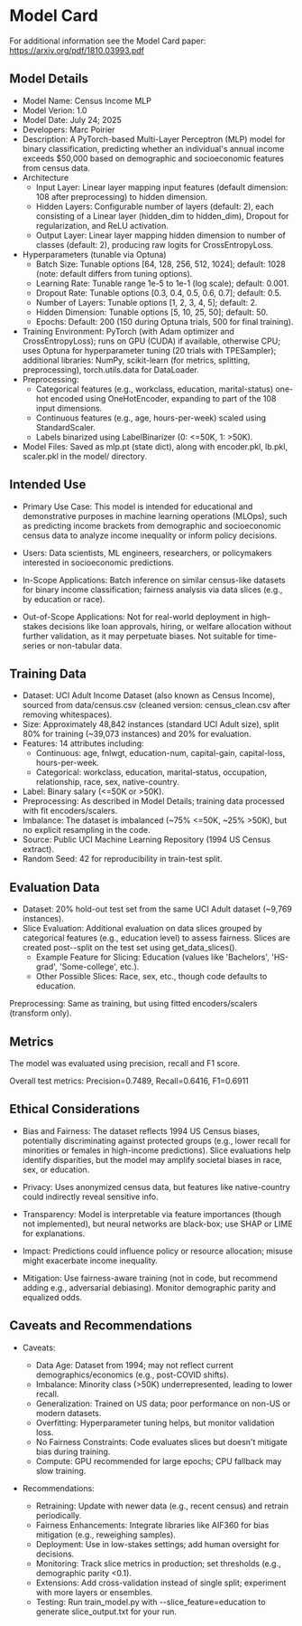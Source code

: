 # Model Card

For additional information see the Model Card paper: https://arxiv.org/pdf/1810.03993.pdf

## Model Details

- Model Name: Census Income MLP
- Model Verion: 1.0
- Model Date: July 24; 2025
- Developers: Marc Poirier
- Description: A PyTorch-based Multi-Layer Perceptron (MLP) model for binary classification, predicting whether an individual's annual income exceeds $50,000 based on demographic and socioeconomic features from census data.
- Architecture
    - Input Layer: Linear layer mapping input features (default dimension: 108 after preprocessing) to hidden dimension.
    - Hidden Layers:  Configurable number of layers (default: 2), each consisting of a Linear layer (hidden_dim to hidden_dim), Dropout for regularization, and ReLU activation.
    - Output Layer:  Linear layer mapping hidden dimension to number of classes (default: 2), producing raw logits for CrossEntropyLoss.
- Hyperparameters (tunable via Optuna)
    - Batch Size: Tunable options [64, 128, 256, 512, 1024]; default: 1028 (note: default differs from tuning options).
    - Learning Rate: Tunable range 1e-5 to 1e-1 (log scale); default: 0.001.
    - Dropout Rate: Tunable options [0.3, 0.4, 0.5, 0.6, 0.7]; default: 0.5.
    - Number of Layers: Tunable options [1, 2, 3, 4, 5]; default: 2.
    - Hidden Dimension: Tunable options [5, 10, 25, 50]; default: 50.
    - Epochs: Default: 200 (150 during Optuna trials, 500 for final training).
- Training Environment: PyTorch (with Adam optimizer and CrossEntropyLoss); runs on GPU (CUDA) if available, otherwise CPU; uses Optuna for hyperparameter tuning (20 trials with TPESampler); additional libraries: NumPy, scikit-learn (for metrics, splitting, preprocessing), torch.utils.data for DataLoader.
- Preprocessing:
    - Categorical features (e.g., workclass, education, marital-status) one-hot encoded using OneHotEncoder, expanding to part of the 108 input dimensions.
    - Continuous features (e.g., age, hours-per-week) scaled using StandardScaler.
    - Labels binarized using LabelBinarizer (0: <=50K, 1: >50K).
- Model Files: Saved as mlp.pt (state dict), along with encoder.pkl, lb.pkl, scaler.pkl in the model/ directory.



## Intended Use

- Primary Use Case: This model is intended for educational and demonstrative purposes in machine learning operations (MLOps), such as predicting income brackets from demographic and socioeconomic census data to analyze income inequality or inform policy decisions.


- Users: Data scientists, ML engineers, researchers, or policymakers interested in socioeconomic predictions.

- In-Scope Applications: Batch inference on similar census-like datasets for binary income classification; fairness analysis via data slices (e.g., by education or race).

- Out-of-Scope Applications: Not for real-world deployment in high-stakes decisions like loan approvals, hiring, or welfare allocation without further validation, as it may perpetuate biases. Not suitable for time-series or non-tabular data.




## Training Data

- Dataset: UCI Adult Income Dataset (also known as Census Income), sourced from data/census.csv (cleaned version: census_clean.csv after removing whitespaces).
- Size: Approximately 48,842 instances (standard UCI Adult size), split 80% for training (~39,073 instances) and 20% for evaluation.
- Features: 14 attributes including:
    - Continuous: age, fnlwgt, education-num, capital-gain, capital-loss, hours-per-week.
    - Categorical: workclass, education, marital-status, occupation, relationship, race, sex, native-country.
- Label: Binary salary (<=50K or >50K).
- Preprocessing: As described in Model Details; training data processed with fit encoders/scalers.
- Imbalance: The dataset is imbalanced (~75% <=50K, ~25% >50K), but no explicit resampling in the code.
- Source: Public UCI Machine Learning Repository (1994 US Census extract).
- Random Seed: 42 for reproducibility in train-test split.





## Evaluation Data

- Dataset: 20% hold-out test set from the same UCI Adult dataset (~9,769 instances).
- Slice Evaluation: Additional evaluation on data slices grouped by categorical features (e.g., education level) to assess fairness. Slices are created post--split on the test set using get_data_slices().
    - Example Feature for Slicing: Education (values like 'Bachelors', 'HS-grad', 'Some-college', etc.).
    - Other Possible Slices: Race, sex, etc., though code defaults to education.

Preprocessing: Same as training, but using fitted encoders/scalers (transform only).




## Metrics

The model was evaluated using precision, recall and F1 score.

Overall test metrics: Precision=0.7489, Recall=0.6416, F1=0.6911


## Ethical Considerations

- Bias and Fairness: The dataset reflects 1994 US Census biases, potentially discriminating against protected groups (e.g., lower recall for minorities or females in high-income predictions). Slice evaluations help identify disparities, but the model may amplify societal biases in race, sex, or education.

- Privacy: Uses anonymized census data, but features like native-country could indirectly reveal sensitive info.

- Transparency: Model is interpretable via feature importances (though not implemented), but neural networks are black-box; use SHAP or LIME for explanations.

- Impact: Predictions could influence policy or resource allocation; misuse might exacerbate income inequality.

- Mitigation: Use fairness-aware training (not in code, but recommend adding e.g., adversarial debiasing). Monitor demographic parity and equalized odds.




## Caveats and Recommendations

- Caveats:
    - Data Age: Dataset from 1994; may not reflect current demographics/economics (e.g., post-COVID shifts).
    - Imbalance: Minority class (>50K) underrepresented, leading to lower recall.
    - Generalization: Trained on US data; poor performance on non-US or modern datasets.
    - Overfitting: Hyperparameter tuning helps, but monitor validation loss.
    - No Fairness Constraints: Code evaluates slices but doesn't mitigate bias during training.
    - Compute: GPU recommended for large epochs; CPU fallback may slow training.


- Recommendations:
    - Retraining: Update with newer data (e.g., recent census) and retrain periodically.
    - Fairness Enhancements: Integrate libraries like AIF360 for bias mitigation (e.g., reweighing samples).
    - Deployment: Use in low-stakes settings; add human oversight for decisions.
    - Monitoring: Track slice metrics in production; set thresholds (e.g., demographic parity <0.1).
    - Extensions: Add cross-validation instead of single split; experiment with more layers or ensembles.
    - Testing: Run train_model.py with --slice_feature=education to generate slice_output.txt for your run.


